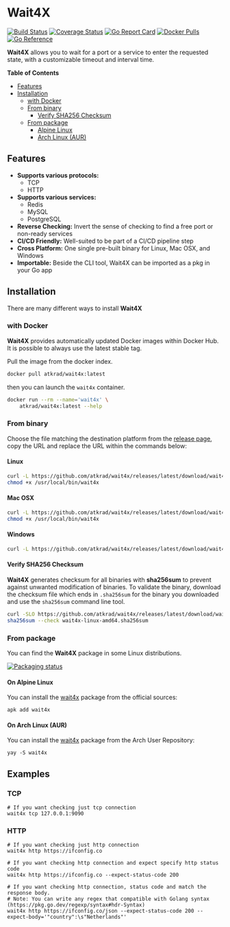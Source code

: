 # Wait4X 
[![Build Status](https://cloud.drone.io/api/badges/atkrad/wait4x/status.svg)](https://cloud.drone.io/atkrad/wait4x) [![Coverage Status](https://coveralls.io/repos/github/atkrad/wait4x/badge.svg?branch=master)](https://coveralls.io/github/atkrad/wait4x?branch=master) [![Go Report Card](https://goreportcard.com/badge/github.com/atkrad/wait4x)](https://goreportcard.com/report/github.com/atkrad/wait4x) [![Docker Pulls](https://img.shields.io/docker/pulls/atkrad/wait4x)](https://hub.docker.com/r/atkrad/wait4x) [![Go Reference](https://pkg.go.dev/badge/github.com/atkrad/wait4x.svg)](https://pkg.go.dev/github.com/atkrad/wait4x)

**Wait4X** allows you to wait for a port or a service to enter the requested state, with a customizable timeout and interval time.

**Table of Contents**
- [Features](#features)
- [Installation](#installation)
    - [with Docker](#with-docker)
    - [From binary](#from-binary)
        - [Verify SHA256 Checksum](#verify-sha256-checksum)
    - [From package](#from-package)
        - [Alpine Linux](#on-alpine-linux)
        - [Arch Linux (AUR)](#on-arch-linux-aur)

## Features
- **Supports various protocols:**
  - TCP
  - HTTP
- **Supports various services:**
  - Redis
  - MySQL
  - PostgreSQL
- **Reverse Checking:** Invert the sense of checking to find a free port or non-ready services
- **CI/CD Friendly:** Well-suited to be part of a CI/CD pipeline step
- **Cross Platform:** One single pre-built binary for Linux, Mac OSX, and Windows
- **Importable:** Beside the CLI tool, Wait4X can be imported as a pkg in your Go app

## Installation
There are many different ways to install **Wait4X**

### with Docker
**Wait4X** provides automatically updated Docker images within Docker Hub. It is possible to always use the latest stable tag.

Pull the image from the docker index.
```bash
docker pull atkrad/wait4x:latest
```

then you can launch the `wait4x` container.
```bash
docker run --rm --name='wait4x' \
    atkrad/wait4x:latest --help
```

### From binary
Choose the file matching the destination platform from the [release page](https://github.com/atkrad/wait4x/releases), copy the URL and replace the URL within the commands below:

#### Linux
```bash
curl -L https://github.com/atkrad/wait4x/releases/latest/download/wait4x-linux-amd64 -o /usr/local/bin/wait4x
chmod +x /usr/local/bin/wait4x
```

#### Mac OSX
```bash
curl -L https://github.com/atkrad/wait4x/releases/latest/download/wait4x-darwin-amd64 -o /usr/local/bin/wait4x
chmod +x /usr/local/bin/wait4x
```

#### Windows
```bash
curl -L https://github.com/atkrad/wait4x/releases/latest/download/wait4x-windows-amd64 -o wait4x.exe
```

#### Verify SHA256 Checksum
**Wait4X** generates checksum for all binaries with **sha256sum** to prevent against unwanted modification of binaries. To validate the binary, download the checksum file which ends in `.sha256sum` for the binary you downloaded and use the `sha256sum` command line tool.
```bash
curl -SLO https://github.com/atkrad/wait4x/releases/latest/download/wait4x-linux-amd64.sha256sum
sha256sum --check wait4x-linux-amd64.sha256sum
```

### From package
You can find the **Wait4X** package in some Linux distributions.

[![Packaging status](https://repology.org/badge/vertical-allrepos/wait4x.svg)](https://repology.org/project/wait4x/versions)

#### On Alpine Linux
You can install the [wait4x](https://pkgs.alpinelinux.org/packages?name=wait4x) package from the official sources:
```shell
apk add wait4x
```

#### On Arch Linux (AUR)
You can install the [wait4x](https://aur.archlinux.org/packages/wait4x/) package from the Arch User Repository:
```shell
yay -S wait4x
```

## Examples

### TCP
```shell
# If you want checking just tcp connection
wait4x tcp 127.0.0.1:9090
```

### HTTP
```shell
# If you want checking just http connection
wait4x http https://ifconfig.co

# If you want checking http connection and expect specify http status code
wait4x http https://ifconfig.co --expect-status-code 200

# If you want checking http connection, status code and match the response body.
# Note: You can write any regex that compatible with Golang syntax (https://pkg.go.dev/regexp/syntax#hdr-Syntax)
wait4x http https://ifconfig.co/json --expect-status-code 200 --expect-body='"country":\s"Netherlands"'
```
